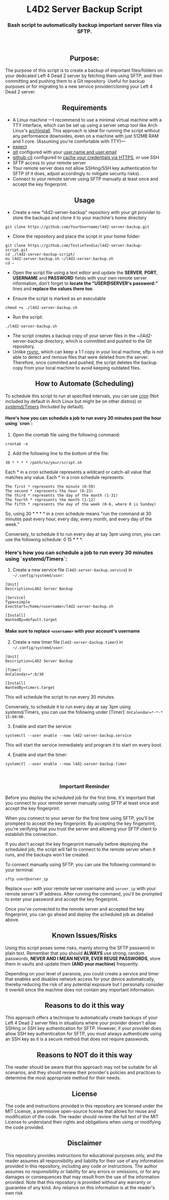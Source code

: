 <h1 align="center">L4D2 Server Backup Script</h1>
<h3 align="center">Bash script to automatically backup important server files via SFTP.</h2>
​

<h2 align="center">Purpose:</h2>

The purpose of this script is to create a backup of important files/folders on your dedicated Left 4 Dead 2 server by fetching them using SFTP, and then committing and pushing them to a Git repository. Useful for backup purposes or for migrating to a new service provider/cloning your Left 4 Dead 2 server.
​

<h2 align="center">Requirements</h2>

- A Linux machine —I recommend to use a minimal virtual machine with a TTY interface, which can be set up using a server setup tool like Arch Linux's [archinstall](https://wiki.archlinux.org/title/Archinstall). This approach is ideal for running the script without any performance downsides, even on a machine with just 512MB RAM and 1 core. (Assuming you're comfortable with TTY)—
- [expect](https://man.archlinux.org/man/expect.1)
- [git](https://archlinux.org/packages/extra/x86_64/git/) configured with your [user.name and user.email](https://git-scm.com/book/en/v2/Getting-Started-First-Time-Git-Setup)
- [github-cli](https://archlinux.org/packages/extra/x86_64/github-cli/) configured to [cache your credentials via HTTPS](https://docs.github.com/en/get-started/getting-started-with-git/caching-your-github-credentials-in-git), or use SSH
- SFTP access to your remote server
- Your remote server does not allow SSHing/SSH key authentication for SFTP (if it does, adjust accordingly to mitigate security risks).
- Connect to your remote server using SFTP manually at least once and accept the key fingerprint.
​
    
<h2 align="center">Usage</h2>

- Create a new "l4d2-server-backup" repository with your git provider to store the backups and clone it to your machine's home directory
```
git clone https://github.com/YourUsername/l4d2-server-backup.git
```

- Clone the repository and place the script in your home folder:
```
git clone https://github.com/TestieTendie/l4d2-server-backup-script.git
cd ./l4d2-server-backup-script/
mv l4d2-server-backup.sh ~/l4d2-server-backup.sh
cd ~
```

- Open the script file using a text editor and update the **SERVER**, **PORT**, **USERNAME** and **PASSWORD** fields with your own remote server information, don't forget to **locate the "USER@SERVER's password:"** lines and **replace the values there too**.

- Ensure the script is marked as an executable 
```
chmod +x ./l4d2-server-backup.sh
```

- Run the script:
```
./l4d2-server-backup.sh
```

- The script creates a backup copy of your server files in the ~/l4d2-server-backup directory, which is committed and pushed to the Git repository.
- Unlike [rsync](https://wiki.archlinux.org/title/Rsync), which can keep a 1:1 copy in your local machine, sftp is not able to detect and remove files that were deleted from the server. Therefore, once commited and pushed, the script deletes the backup copy from your local machine to avoid keeping outdated files.
​

<h2 align="center">How to Automate (Scheduling)</h2>

To schedule this script to run at specified intervals, you can use [cron](https://wiki.archlinux.org/title/Cron) (Not included by default in Arch Linux but might be on other distros) or [systemd/Timers](https://wiki.archlinux.org/title/Systemd/Timers) (Included by default). 
​

<h4>Here's how you can schedule a job to run every 30 minutes past the hour using `cron`:</h4>

1. Open the crontab file using the following command:

```
crontab -e
```

2. Add the following line to the bottom of the file:

```
30 * * * * /path/to/your/script.sh
```

Each * in a cron schedule represents a wildcard or catch-all value that matches any value. Each * in a cron schedule represents:

    The first * represents the minute (0-59)
    The second * represents the hour (0-23)
    The third * represents the day of the month (1-31)
    The fourth * represents the month (1-12)
    The fifth * represents the day of the week (0-6, where 0 is Sunday)

So, using 30 * * * * in a cron schedule means "run the command at 30 minutes past every hour, every day, every month, and every day of the week."

Conversely, to schedule it to run every day at say 3pm using cron, you can use the following schedule: 0 15 * * *.
​

<h3>Here's how you can schedule a job to run every 30 minutes using `systemd/Timers`:</h3>

1. Create a new service file (`l4d2-server-backup.service`) in `~/.config/systemd/user`:

```
[Unit]
Description=L4D2 Server Backup

[Service]
Type=simple
ExecStart=/home/<username>/l4d2-server-backup.sh

[Install]
WantedBy=default.target
```
#### Make sure to replace `<username>` with your account's username

2. Create a new timer file (`l4d2-server-backup.timer`) in `~/.config/systemd/user`:

```
[Unit]
Description=L4D2 Server Backup

[Timer]
OnCalendar=*:0/30

[Install]
WantedBy=timers.target
```

This will schedule the script to run every 30 minutes.

Conversely, to schedule it to run every day at say 3pm using systemd/Timers, you can use the following under [Timer]: `OnCalendar=*-*-* 15:00:00.`

3. Enable and start the service:

```
systemctl --user enable --now l4d2-server-backup.service
```
This will start the service immediately and program it to start on every boot.

4. Enable and start the timer:

```
systemctl --user enable --now l4d2-server-backup.timer
```
​

<h3 align="center">Important Reminder</h3>

Before you deploy the scheduled job for the first time, it's important that you connect to your remote server manually using SFTP at least once and accept the key fingerprint.

When you connect to your server for the first time using SFTP, you'll be prompted to accept the key fingerprint. By accepting the key fingerprint, you're verifying that you trust the server and allowing your SFTP client to establish the connection.

If you don't accept the key fingerprint manually before deploying the scheduled job, the script will fail to connect to the remote server when it runs, and the backups won't be created.

To connect manually using SFTP, you can use the following command in your terminal:

```
sftp user@server_ip
```

Replace `user` with your remote server username and `server_ip` with your remote server's IP address. After running the command, you'll be prompted to enter your password and accept the key fingerprint.

Once you've connected to the remote server and accepted the key fingerprint, you can go ahead and deploy the scheduled job as detailed above.
​

<h2 align="center">Known Issues/Risks</h2>

Using this script poses some risks, mainly storing the SFTP password in plain text. Remember that you should **ALWAYS** use strong, random passwords, **NEVER AND I MEAN NEVER, EVER REUSE PASSWORDS**, store them in vaults and update them **(AND your machine)** frequently.

Depending on your level of paranoia, you could create a service and timer that enables and disables network access for your device automatically, thereby reducing the risk of any potential exposure but I personally consider it overkill since the machine does not contain any important information.
​

<h2 align="center">Reasons to do it this way</h2>

This approach offers a technique to automatically create backups of your Left 4 Dead 2 server files in situations where your provider doesn't allow SSHing or SSH key authentication for SFTP. However, if your provider does allow SSH key authentication for SFTP, you must always authenticate using an SSH key as it is a secure method that does not require passwords.
​

<h2 align="center">Reasons to NOT do it this way</h2>

The reader should be aware that this approach may not be suitable for all scenarios, and they should review their provider's policies and practices to determine the most appropriate method for their needs.
​

<h2 align="center">License</h2>

The code and instructions provided in this repository are licensed under the MIT License, a permissive open-source license that allows for reuse and modification of the code. The reader should review the full text of the MIT License to understand their rights and obligations when using or modifying the code provided.
​

<h2 align="center">Disclaimer</h2>

This repository provides instructions for educational purposes only, and the reader assumes all responsibility and liability for their use of any information provided in this repository, including any code or instructions. The author assumes no responsibility or liability for any errors or omissions, or for any damages or consequences that may result from the use of the information provided. Note that this repository is provided without any warranty or guarantee of any kind. Any reliance on this information is at the reader's own risk
